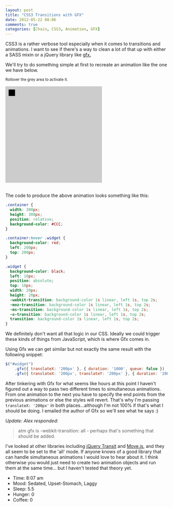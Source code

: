 ```yaml
---
layout: post
title: "CSS3 Transitions with GFX"
date: 2012-05-22 08:06
comments: true
categories: [Chain, CSS3, Animation, GFX]
---
```


CSS3 is a rather verbose tool especially when it comes to transitions and animations. I want to see if there's a way to clean a lot of that up with either a SASS mixin or a jQuery library like [gfx.](http://maccman.github.com/gfx/)

We'll try to do something simple at first to recreate an animation like the one we have below.

<small>Rollover the grey area to activate it.</small>
<!-- CSS Styles: -->
<div>
  <style type="text/css">
    .container {
      width: 300px;
      height: 300px;
      position: relative;
      background-color: #CCC;
    }

    #example1 .container:hover .widget {
      background-color: red;
      left: 200px;
      top: 200px;
    }

    #example1 .widget {
      background-color: black;
      left: 10px;
      position: absolute;
      top: 10px;
      width: 20px;
      height: 20px;
      -webkit-transition: background-color 1s linear, left 1s, top 2s;
      -moz-transition: background-color 1s linear, left 1s, top 2s;
      -ms-transition: background-color 1s linear, left 1s, top 2s;
      -o-transition: background-color 1s linear, left 1s, top 2s;
      transition: background-color 1s linear, left 1s, top 2s;
    }
  </style>
</div>

<div id="example1">
  <div class="container">
      <div class="widget"></div>
  </div>​​​​​​​​​​​​​​​​​​​​​​​​​​​​​​​​​​​​​​​​​
</div>

The code to produce the above animation looks something like this:

``` css
.container {
  width: 300px;
  height: 300px;
  position: relative;
  background-color: #CCC;
}

.container:hover .widget {
  background-color: red;
  left: 200px;
  top: 200px;
}

.widget {
  background-color: black;
  left: 10px;
  position: absolute;
  top: 10px;
  width: 20px;
  height: 20px;
  -webkit-transition: background-color 1s linear, left 1s, top 2s;
  -moz-transition: background-color 1s linear, left 1s, top 2s;
  -ms-transition: background-color 1s linear, left 1s, top 2s;
  -o-transition: background-color 1s linear, left 1s, top 2s;
  transition: background-color 1s linear, left 1s, top 2s;
}
```
We definitely don't want all that logic in our CSS. Ideally we could trigger these kinds of things from JavaScript, which is where Gfx comes in.

Using Gfx we can get similar but not exactly the same result with the following snippet:

``` js
$("#widget")
    .gfx({ translateX: '200px' }, { duration: '1000', queue: false })
    .gfx({ translateX: '200px', translateY: '200px' }, { duration: '2000' });
```

After tinkering with Gfx for what seems like hours at this point I haven't figured out a way to pass two different times to simultaneous animations. From one animation to the next you have to specify the end points from the previous animations or else the styles will revert. That's why I'm passing `translateX: '200px'` in both places...although I'm not 100% if that's what I should be doing. I emailed the author of Gfx so we'll see what he says :)

*Update: Alex responded:*

>atm gfx is -webkit-transition: all - perhaps that's something that should be added. 

I've looked at other libraries including [jQuery Transit](http://ricostacruz.com/jquery.transit/) and [Move.js](http://visionmedia.github.com/move.js/), and they all seem to be set to the 'all' mode. If anyone knows of a good library that can handle simultaneous animations I would love to hear about it. I think otherwise you would just need to create two animation objects and run them at the same time... but I haven't tested that theory yet.

- Time: 8:07 am
- Mood: Sedated, Upset-Stomach, Laggy
- Sleep: 5.5
- Hunger: 0
- Coffee: 0
